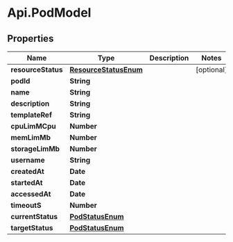 # Api.PodModel

## Properties

Name | Type | Description | Notes
------------ | ------------- | ------------- | -------------
**resourceStatus** | [**ResourceStatusEnum**](ResourceStatusEnum.md) |  | [optional] 
**podId** | **String** |  | 
**name** | **String** |  | 
**description** | **String** |  | 
**templateRef** | **String** |  | 
**cpuLimMCpu** | **Number** |  | 
**memLimMb** | **Number** |  | 
**storageLimMb** | **Number** |  | 
**username** | **String** |  | 
**createdAt** | **Date** |  | 
**startedAt** | **Date** |  | 
**accessedAt** | **Date** |  | 
**timeoutS** | **Number** |  | 
**currentStatus** | [**PodStatusEnum**](PodStatusEnum.md) |  | 
**targetStatus** | [**PodStatusEnum**](PodStatusEnum.md) |  | 


